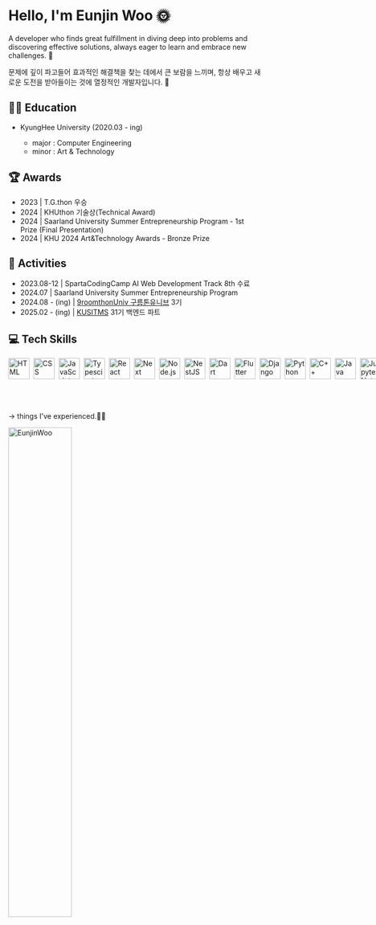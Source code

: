 <h1>Hello, I'm Eunjin Woo 🌞</h1>
<p>
  A developer who finds great fulfillment in diving deep into problems 
  and discovering effective solutions, always eager to learn and embrace new challenges. 🙂
</p>
<p>
  문제에 깊이 파고들어 효과적인 해결책을 찾는 데에서 큰 보람을 느끼며, 
  항상 배우고 새로운 도전을 받아들이는 것에 열정적인 개발자입니다. 🙂
</p>

<h2>👩‍🏫 Education</h2>
  <ul>
    <li>KyungHee University (2020.03 - ing)</li>
    <ul>
      <li>major : Computer Engineering</li>
      <li>minor : Art & Technology</li>
    </ul>
  </ul>

<h2>🏆 Awards</h2>
    <ul>
      <li>2023 | T.G.thon 우승</li>
      <li>2024 | KHUthon 기술상(Technical Award)</li>
      <li>2024 | Saarland University Summer Entrepreneurship Program - 1st Prize (Final Presentation)</li>
      <li>2024 | KHU 2024 Art&Technology Awards - Bronze Prize </li>
    </ul>

<h2>🤹 Activities</h2>
    <ul>
      <li>2023.08-12 | SpartaCodingCamp AI Web Development Track 8th 수료</li>
      <li>2024.07 | Saarland University Summer Entrepreneurship Program</li>
      <li>2024.08 - (ing) | <a href="https://9oormthon.university/">9roomthonUniv 구름톤유니브</a> 3기</li>
      <li>2025.02 - (ing) | <a href="https://www.kusitms.com/">KUSITMS</a> 31기 백엔드 파트</li>
    </ul>

<h2>💻 Tech Skills</h2>
  <div style="display: flex; gap: 5px">
    <!-- HTML -->
    <a href="https://developer.mozilla.org/en-US/docs/Web/HTML" target="_blank"> 
      <img align="left" src="https://upload.wikimedia.org/wikipedia/commons/6/61/HTML5_logo_and_wordmark.svg" alt="HTML" height="42px"/> 
    </a>
    <!-- CSS -->
    <a href="https://developer.mozilla.org/en-US/docs/Web/CSS" target="_blank"> 
      <img align="left" src="https://upload.wikimedia.org/wikipedia/commons/d/d5/CSS3_logo_and_wordmark.svg" alt="CSS" height="42px"/> 
    </a>
    <!-- JavaScript -->
    <a href="https://developer.mozilla.org/en-US/docs/Web/JavaScript" target="_blank"> 
      <img align="left" src="https://upload.wikimedia.org/wikipedia/commons/6/6a/JavaScript-logo.png" alt="JavaScript" height="42px"/> 
    </a>
    <!-- TypeScript -->
    <a href="https://www.typescriptlang.org/" target="_blank"><img align="left" alt="Typescirpt" height ="42px" src="https://upload.wikimedia.org/wikipedia/commons/thumb/4/4c/Typescript_logo_2020.svg/2048px-Typescript_logo_2020.svg.png"></a>
    <!-- React -->
    <a href="https://react.dev/" target="_blank"> <img align="left" src="https://upload.wikimedia.org/wikipedia/commons/thumb/a/a7/React-icon.svg/2300px-React-icon.svg.png" alt="React" height="42px"/> </a> 
    <!-- Next.js -->
    <a href="https://nextjs.org/" target="_blank"> <img align="left" src="https://www.datocms-assets.com/98835/1684410508-image-7.png" alt="Next" height="42px"/> </a> 
    <!-- Node.js -->
    <a href="https://nodejs.org" target="_blank"><img align="left" alt="Node.js" height ="42px" src="https://cdn-icons-png.flaticon.com/512/5968/5968322.png"></a>
    <!-- nestJS -->
    <a href="https://nestjs.com/" target="_blank"> 
  <img align="left" src="https://docs.nestjs.com/assets/logo-small.svg" alt="NestJS" height="42px"/> 
</a>
    <!-- Dart -->
    <a href="https://dart.dev/" target="_blank">
      <img align="left" src="https://upload.wikimedia.org/wikipedia/commons/7/7e/Dart-logo.png" alt="Dart" height="42px"/>
    </a>
    <!-- Flutter -->
    <a href="https://flutter.dev/" target="_blank">
      <img align="left" src="https://upload.wikimedia.org/wikipedia/commons/1/17/Google-flutter-logo.png" alt="Flutter" height="42px"/>
    </a>
    <!-- Django -->
    <a href="https://www.djangoproject.com/" target="_blank"> <img align="left" src="https://static-00.iconduck.com/assets.00/django-icon-1606x2048-lwmw1z73.png" alt="Django" height="42px"/> </a> 
    <!-- Python -->
    <a href="https://www.python.org" target="_blank"><img align="left" alt="Python" height ="42px" src="https://upload.wikimedia.org/wikipedia/commons/thumb/c/c3/Python-logo-notext.svg/1869px-Python-logo-notext.svg.png"></a>
    <!-- C++ -->
    <a href="https://en.cppreference.com/w/" target="_blank"> 
      <img align="left" src="https://upload.wikimedia.org/wikipedia/commons/1/18/ISO_C%2B%2B_Logo.svg" alt="C++" height="42px"/> 
    </a>
    <!-- Java -->
    <a href="https://www.java.com/" target="_blank"> 
      <img align="left" src="https://upload.wikimedia.org/wikipedia/en/3/30/Java_programming_language_logo.svg" alt="Java" height="42px"/> 
    </a>
    <!-- Jupyter Notebook -->
    <a href="https://jupyter.org/" target="_blank"> 
  <img align="left" src="https://www.vectorlogo.zone/logos/jupyter/jupyter-icon.svg" alt="Jupyter Notebook" height="42px"/> 
</a>
    <!-- VSCode -->
    <a href="https://code.visualstudio.com/" target="_blank"> 
      <img align="left" src="https://upload.wikimedia.org/wikipedia/commons/9/9a/Visual_Studio_Code_1.35_icon.svg" alt="VS Code" height="42px"/> 
    </a>
    <!-- Android Studio -->
    <a href="https://developer.android.com/studio" target="_blank"> 
  <img align="left" src="https://upload.wikimedia.org/wikipedia/commons/9/92/Android_Studio_Trademark.svg" alt="Android Studio" height="42px"/> 
</a>
    <!-- Figma -->
    <a href="https://www.figma.com/" target="_blank"> <img src="https://raw.githubusercontent.com/rahul-jha98/github_readme_icons/main/language_and_tools/square/figma/figma.svg" alt="figma" height='42px'/> </a>
    <!-- Visual Studio -->
    <a href="https://visualstudio.microsoft.com/" target="_blank"> 
      <img align="left" src="https://upload.wikimedia.org/wikipedia/commons/5/59/Visual_Studio_Icon_2019.svg" alt="Visual Studio" height="42px"/> 
      <!-- MongoDB -->
    <a href="https://www.mongodb.com/" target="_blank"> 
  <img align="left" src="https://www.svgrepo.com/show/331488/mongodb.svg" alt="MongoDB" height="42px"/> 
</a>
    <!-- MySQL -->
    <a href="https://www.mysql.com/" target="_blank"> 
      <img align="left" src="https://www.mysql.com/common/logos/logo-mysql-170x115.png" alt="MySQL" height="42px"/> 
    </a>
    <!-- SQLite -->
    <a href="https://www.sqlite.org/" target="_blank"> 
      <img align="left" src="https://upload.wikimedia.org/wikipedia/commons/3/38/SQLite370.svg" alt="SQLite" height="42px"/> 
    </a>
    </a>
    <!-- GraphQL -->
    <a href="https://graphql.org/" target="_blank"> <img align="left" src="https://upload.wikimedia.org/wikipedia/commons/thumb/1/17/GraphQL_Logo.svg/1200px-GraphQL_Logo.svg.png" alt="GraphQL" height="42px"/> </a> 
    <!-- Docker -->
    <a href="https://www.docker.com/" target="_blank"><img align="left" alt="Docker" height ="42px" src="https://static-00.iconduck.com/assets.00/docker-icon-icon-2048x1479-cres2he9.png"></a>
    <!-- Kubernetes -->
    <a href="https://kubernetes.io/" target="_blank"><img align="left" alt="Kubernetes" height ="42px" src="https://upload.wikimedia.org/wikipedia/commons/thumb/3/39/Kubernetes_logo_without_workmark.svg/2109px-Kubernetes_logo_without_workmark.svg.png"></a>
    <!-- AWS -->
    <a href="https://aws.amazon.com/?nc2=h_lg" target="_blank"><img align="left" alt="AWS" height ="42px" src="https://upload.wikimedia.org/wikipedia/commons/thumb/5/5c/AWS_Simple_Icons_AWS_Cloud.svg/2560px-AWS_Simple_Icons_AWS_Cloud.svg.png"></a>
    <!-- Linux -->
    <a href="https://www.linux.org/" target="_blank"><img align="left" alt="Linux" height ="42px" src="https://cdn.freebiesupply.com/logos/large/2x/linux-tux-2-logo-png-transparent.png"></a>
    <!-- Tensorflow -->
    <a href="https://www.tensorflow.org" target="_blank"> <img align="left" src="https://avatars.githubusercontent.com/u/15658638?s=280&v=4" alt="tensorflow" height="42px"/> </a> 
  </div>
</br></br></br><p> -> things I've experienced.🧍‍♀️ </p>

<img src="https://github-readme-stats.vercel.app/api?username=EunjinWoo&show_icons=true&locale=en" alt="EunjinWoo" style="width: 50%;" />
